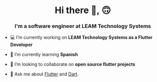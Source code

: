 <h1 align="center">Hi there 👋, 🙃 </h1>
<h3 align="center">I'm a software engineer at LEAM Technology Systems</h3>

- 💻 I’m currently working on **LEAM Technology Systems as a Flutter Developer**

- 🌱 I’m currently learning **Spanish**

- 🤝 I’m looking to collaborate on **open source flutter projects**

- 💬 Ask me about [Flutter](https://flutter.dev) and [Dart](https://dart.dev).

<p align="left">
</p>
